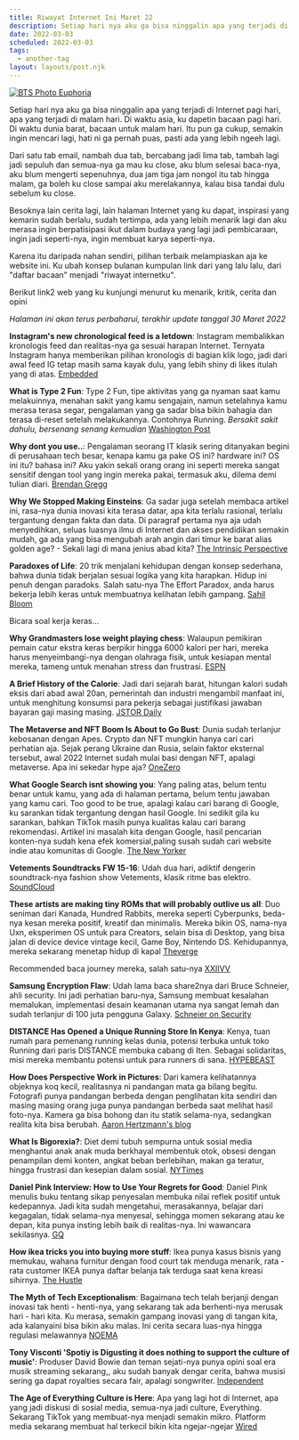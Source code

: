 ```yaml
---
title: Riwayat Internet Ini Maret 22
description: Setiap hari nya aku ga bisa ninggalin apa yang terjadi di Internet pagi hari
date: 2022-03-03
scheduled: 2022-03-03
tags:
  - another-tag
layout: layouts/post.njk
---
```


[![BTS Photo Euphoria](https://images.are.na/eyJidWNrZXQiOiJhcmVuYV9pbWFnZXMiLCJrZXkiOiIxNTUwMDczNy9vcmlnaW5hbF9jNTVhN2RjOTVhMzI5ZTQ5MjIxZjYwNGY1NDNjODJmZS5qcGciLCJlZGl0cyI6eyJyZXNpemUiOnsid2lkdGgiOjIwMDAsImhlaWdodCI6MjAwMCwid2l0aG91dEVubGFyZ2VtZW50Ijp0cnVlfSwianBlZyI6eyJxdWFsaXR5Ijo5NX0sInJvdGF0ZSI6bnVsbH19 "Maude Apatow Photo by Eddy Chen")](https://i-d.vice.com/en_uk/article/wxd78y/euphoria-bts-photos-eddy-chen)

Setiap hari nya aku ga bisa ninggalin apa yang terjadi di Internet pagi hari, apa yang terjadi di malam hari. Di waktu asia, ku dapetin bacaan pagi hari. Di waktu dunia barat, bacaan untuk malam hari. Itu pun ga cukup, semakin ingin mencari lagi, hati ni ga pernah puas, pasti ada yang lebih ngeeh lagi. 

Dari satu tab email, nambah dua tab, bercabang jadi lima tab, tambah lagi jadi sepuluh dan semua-nya ga mau ku close, aku blum selesai baca-nya, aku blum mengerti sepenuhnya, dua jam tiga jam nongol itu tab hingga malam, ga boleh ku close sampai aku merelakannya, kalau bisa tandai dulu sebelum ku close.

Besoknya lain cerita lagi, lain halaman Internet yang ku dapat, inspirasi yang kemarin sudah berlalu, sudah tertimpa, ada yang lebih menarik lagi dan aku merasa ingin berpatisipasi ikut dalam budaya yang lagi jadi pembicaraan, ingin jadi seperti-nya, ingin membuat karya seperti-nya.

Karena itu daripada nahan sendiri, pilihan terbaik melampiaskan aja ke website ini. Ku ubah konsep bulanan kumpulan link dari yang lalu lalu, dari "daftar bacaan" menjadi "riwayat internetku". 

Berikut link2 web yang ku kunjungi menurut ku menarik, kritik, cerita dan opini

*Halaman ini akan terus perbaharui, terakhir update tanggal 30 Maret 2022*

**Instagram's new chronological feed is a letdown**: Instagram membalikkan kronologis feed dan realitas-nya ga sesuai harapan Internet. Ternyata Instagram hanya memberikan pilihan kronologis di bagian klik logo, jadi dari awal feed IG tetap masih sama kayak dulu, yang lebih shiny di likes itulah yang di atas. [Embedded](https://embedded.substack.com/p/instagrams-new-chronological-feed)

**What is Type 2 Fun**: Type 2 Fun, tipe aktivitas yang ga nyaman saat kamu melakuinnya, menahan sakit yang kamu sengajain, namun setelahnya kamu merasa terasa segar, pengalaman yang ga sadar bisa bikin bahagia dan terasa di-reset setelah melakukannya. Contohnya Running. *Bersakit sakit dahulu, bersenang senang kemudian* [Washington Post](https://www.washingtonpost.com/wellness/2022/03/24/what-is-type-2-fun/)

**Why dont you use..**: Pengalaman seorang IT klasik sering ditanyakan begini di perusahaan tech besar, kenapa kamu ga pake OS ini? hardware ini? OS ini itu? bahasa ini? Aku yakin sekali orang orang ini seperti mereka sangat sensitif dengan tool yang ingin mereka pakai, termasuk aku, dilema demi tulian diari. [Brendan Gregg](https://www.brendangregg.com/blog/2022-03-19/why-dont-you-use.html)

**Why We Stopped Making Einsteins**: Ga sadar juga setelah membaca artikel ini, rasa-nya dunia inovasi kita terasa datar, apa kita terlalu rasional, terlalu tergantung dengan fakta dan data. Di paragraf pertama nya aja udah menyedihkan, seluas luasnya ilmu di Internet dan akses pendidikan semakin mudah, ga ada yang bisa mengubah arah angin dari timur ke barat alias golden age? - Sekali lagi di mana jenius abad kita? [The Intrinsic Perspective](https://erikhoel.substack.com/p/why-we-stopped-making-einsteins?s=r)

**Paradoxes of Life**: 20 trik menjalani kehidupan dengan konsep sederhana, bahwa dunia tidak berjalan sesuai logika yang kita harapkan. Hidup ini penuh dengan paradoks. Salah satu-nya The Effort Paradox, anda harus bekerja lebih keras untuk membuatnya kelihatan lebih gampang. [Sahil Bloom](https://sahilbloom.substack.com/p/paradoxes-of-life-1c5?s=r)

Bicara soal kerja keras... 

**Why Grandmasters lose weight playing chess**: Walaupun pemikiran pemain catur ekstra keras berpikir hingga 6000 kalori per hari, mereka harus menyeimbangi-nya dengan olahraga fisik, untuk kesiapan mental mereka, tameng untuk menahan stress dan frustrasi. [ESPN](https://www.espn.co.uk/espn/story/_/id/27593253/why-grandmasters-magnus-carlsen-fabiano-caruana-lose-weight-playing-chess)

**A Brief History of the Calorie**: Jadi dari sejarah barat, hitungan kalori sudah eksis dari abad awal 20an, pemerintah dan industri mengambil manfaat ini, untuk menghitung konsumsi para pekerja sebagai justifikasi jawaban bayaran gaji masing masing. [JSTOR Daily](https://daily.jstor.org/a-brief-history-of-the-calorie)

**The Metaverse and NFT Boom Is About to Go Bust**: Dunia sudah terlanjur kebosanan dengan Apes. Crypto dan NFT mungkin hanya cari cari perhatian aja. Sejak perang Ukraine dan Rusia, selain faktor eksternal tersebut, awal 2022 Internet sudah mulai basi dengan NFT, apalagi metaverse. Apa ini sekedar hype aja? [OneZero](https://onezero.medium.com/the-metaverse-and-nft-boom-is-about-to-go-bust-b63c52c37c94)

**What Google Search isnt showing you**: Yang paling atas, belum tentu benar untuk kamu, yang ada di halaman pertama, belum tentu jawaban yang kamu cari. Too good to be true, apalagi kalau cari barang di Google, ku sarankan tidak tergantung dengan hasil Google. Ini sedikit gila ku sarankan, bahkan TikTok masih punya kualitas kalau cari barang rekomendasi. Artikel ini masalah kita dengan Google, hasil pencarian konten-nya sudah kena efek komersial,paling susah sudah cari website indie atau komunitas di Google. [The New Yorker](https://www.newyorker.com/culture/infinite-scroll/what-google-search-isnt-showing-you)

**Vetements Soundtracks FW 15-16**: Udah dua hari, adiktif dengerin soundtrack-nya fashion show Vetements, klasik ritme bas elektro. [SoundCloud](https://soundcloud.com/luca-oliveri-295984769/vetements-fw15-16)

**These artists are making tiny ROMs that will probably outlive us all**: Duo seniman dari Kanada, Hundred Rabbits, mereka seperti Cyberpunks, beda-nya kesan mereka positif, kreatif dan minimalis. Mereka bikin OS, nama-nya Uxn, eksperimen OS untuk para Creators, selain bisa di Desktop, yang bisa jalan di device device vintage kecil, Game Boy, Nintendo DS. Kehidupannya, mereka sekarang menetap hidup di kapal [Theverge](https://www.theverge.com/22935074/hundred-rabbits-uxn-roms-preservation)

Recommended baca journey mereka, salah satu-nya [XXIIVV](https://wiki.xxiivv.com)


**Samsung Encryption Flaw**: Udah lama baca share2nya dari Bruce Schneier, ahli security. Ini jadi perhatian baru-nya, Samsung membuat kesalahan memalukan, implementasi desain keamanan utama nya sangat lemah dan sudah terlanjur di 100 juta pengguna Galaxy. [Schneier on Security](https://www.schneier.com/blog/archives/2022/03/samsung-encryption-flaw.html)

**DISTANCE Has Opened a Unique Running Store In Kenya**: Kenya, tuan rumah para pemenang running kelas dunia, potensi terbuka untuk toko Running dari paris DISTANCE membuka cabang di Iten. Sebagai solidaritas, misi mereka membantu potensi untuk para runners di sana. [HYPEBEAST](https://hypebeast.com/2022/3/distance-store-iten-kenya-project-running-asics-on-running-information)

**How Does Perspective Work in Pictures**: Dari kamera kelihatannya objeknya koq kecil, realitasnya ni pandangan mata ga bilang begitu. Fotografi punya pandangan berbeda dengan penglihatan kita sendiri dan masing masing orang juga punya pandangan berbeda saat melihat hasil foto-nya. Kamera ga bisa bohong dan itu statik selama-nya, sedangkan realita kita bisa berubah. [Aaron Hertzmann's blog](https://aaronhertzmann.com/2022/02/28/how-does-perspective-work.html)

**What Is Bigorexia?**: Diet demi tubuh sempurna untuk sosial media menghantui anak anak muda berkhayal membentuk otok, obsesi dengan penampilan demi konten, angkat beban berlebihan, makan ga teratur, hingga frustrasi dan kesepian dalam sosial. [NYTimes](https://www.nytimes.com/2022/03/05/style/teen-bodybuilding-bigorexia-tiktok.html)

**Daniel Pink Interview: How to Use Your Regrets for Good**: Daniel Pink menulis buku tentang sikap penyesalan membuka nilai reflek positif untuk kedepannya. Jadi kita sudah mengetahui, merasakannya, belajar dari kegagalan, tidak selama-nya menyesal, sehingga momen sekarang atau ke depan, kita punya insting lebih baik di realitas-nya. Ini wawancara sekilasnya. [GQ](https://www.gq.com/story/daniel-pink-the-power-of-regret)

**How ikea tricks you into buying more stuff**: Ikea punya kasus bisnis yang memukau, wahana furnitur dengan food court tak menduga menarik, rata - rata customer IKEA punya daftar belanja tak terduga saat kena kreasi sihirnya.  [The Hustle](https://thehustle.co/how-ikea-tricks-you-into-buying-more-stuff/)


**The Myth of Tech Exceptionalism**: Bagaimana tech telah berjanji dengan inovasi tak henti - henti-nya, yang sekarang tak ada berhenti-nya merusak hari - hari kita. Ku merasa, semakin gampang inovasi yang di tangan kita, ada kalanyaini bisa bikin aku malas. Ini cerita secara luas-nya hingga regulasi melawannya [NOEMA](https://www.noemamag.com/the-myth-of-tech-exceptionalism/?mc_cid=014285a119&mc_eid=f9f32708e6)

**Tony Visconti 'Spotiy is Digusting it does nothing to support the culture of music'**: Produser David Bowie dan teman sejati-nya punya opini soal era musik streaming sekarang,, aku sudah banyak dengar cerita, bahwa musisi sering ga dapat royalties secara fair, apalagi songwriter. [Independent](https://www.independent.co.uk/arts-entertainment/music/features/tony-visconti-interview-bowie-spotify-tour-b2023090.html)

**The Age of Everything Culture is Here**: Apa yang lagi hot di Internet, apa yang jadi diskusi di sosial media, semua-nya jadi culture, Everything. Sekarang TikTok yang membuat-nya menjadi semakin mikro. Platform media sekarang membuat hal terkecil bikin kita ngejar-ngejar [Wired](https://www.wired.com/story/era-of-everything-culture/)